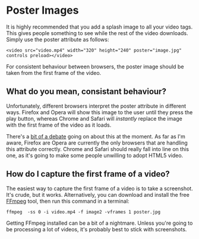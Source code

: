# Poster Images #

It is highly recommended that you add a splash image to all your video tags. This gives people something to see while the rest of the video downloads. Simply use the poster attribute as follows:

```
<video src="video.mp4" width="320" height="240" poster="image.jpg" controls preload></video>
```

For consistent behaviour between browsers, the poster image should be taken from the first frame of the video.

## What do you mean, consistant behaviour? ##

Unfortunately, different browsers interpret the poster attribute in different ways. Firefox and Opera will show this image to the user until they press the play button, whereas Chrome and Safari will _instantly_ replace the image with the first frame of the video as it loads.

There's a [bit of a debate](http://daringfireball.net/2009/12/html5_video_unusable) going on about this at the moment. As far as I'm aware, Firefox are Opera are currently the only browsers that are handling this attribute correctly. Chrome and Safari should really fall into line on this one, as it's going to make some people unwilling to adopt HTML5 video.

## How do I capture the first frame of a video? ##

The easiest way to capture the first frame of a video is to take a screenshot. It's crude, but it works. Alternatively, you can download and install the free [FFmpeg](http://ffmpeg.org/) tool, then run this command in a terminal:

```
ffmpeg  -ss 0 -i video.mp4 -f image2 -vframes 1 poster.jpg
```

Getting FFmpeg installed can be a bit of a nightmare. Unless you're going to be processing a lot of videos, it's probably best to stick with screenshots.
